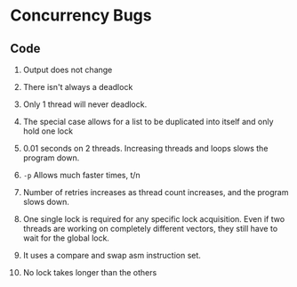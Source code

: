 # Concurrency Bugs

## Code

1. Output does not change

2. There isn't always a deadlock

3. Only 1 thread will never deadlock.

4. The special case allows for a list to be duplicated into itself and only hold one lock

5. 0.01 seconds on 2 threads. Increasing threads and loops slows the program down.

6. ```-p``` Allows much faster times, t/n

7. Number of retries increases as thread count increases, and the program slows down.

8. One single lock is required for any specific lock acquisition. Even if two threads are working on completely different vectors, they still have to wait for the global lock.

9. It uses a compare and swap asm instruction set.

10. No lock takes longer than the others
